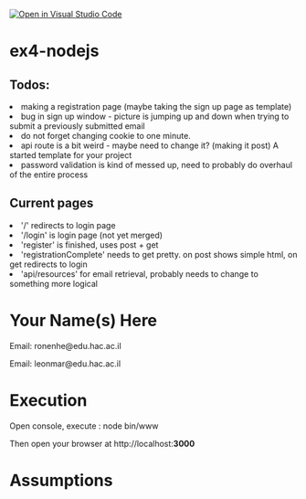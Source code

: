 [![Open in Visual Studio Code](https://classroom.github.com/assets/open-in-vscode-f059dc9a6f8d3a56e377f745f24479a46679e63a5d9fe6f495e02850cd0d8118.svg)](https://classroom.github.com/online_ide?assignment_repo_id=6573225&assignment_repo_type=AssignmentRepo)
# ex4-nodejs
<h2>Todos:</h2>
<li> making a registration page (maybe taking the sign up page as template)
<li> bug in sign up window - picture is jumping up and down when trying to submit a previously submitted email
<li> do not forget changing cookie to one minute.
<li> api route is a bit weird - maybe need to change it? (making it post)
A started template for your project
<li> password validation is kind of messed up, need to probably do overhaul of the entire process</li>

<h2> Current pages</h2>
<li> '/' redirects to login page
<li> '/login' is login page (not yet merged)</li>
<li> 'register' is finished, uses post + get</li>
<li> 'registrationComplete' needs to get pretty. on post shows simple html, on get redirects to login</li>
<li> 'api/resources' for email retrieval, probably needs to change to something more logical</li>

<h1>Your Name(s) Here</h1>
<p>Email: ronenhe@edu.hac.ac.il</p>
<p>Email: leonmar@edu.hac.ac.il</p>


<h1>Execution</h1>
<p>
Open console, execute : node bin/www
</p>
<p>
Then open your browser at http://localhost:<b>3000</b>
</p>
<h1>Assumptions</h1>
<p>
  
</p>
